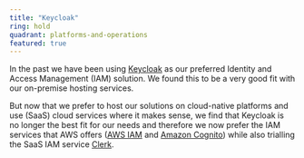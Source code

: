 ```yaml
---
title: "Keycloak"
ring: hold
quadrant: platforms-and-operations
featured: true
---
```


In the past we have been using [Keycloak](https://www.keycloak.org/) as our preferred Identity and Access Management (IAM) solution. We found this to be a very good fit with our on-premise hosting services.

But now that we prefer to host our solutions on cloud-native platforms and use (SaaS) cloud services where it makes sense, we find that Keycloak is no longer the best fit for our needs and therefore we now prefer the IAM services that AWS offers ([AWS IAM](/platforms-and-operations/aws-iam) and [Amazon Cognito](/platforms-and-operations/amazon-cognito)) while also trialling the SaaS IAM service [Clerk](/platforms-and-operations/clerk).
